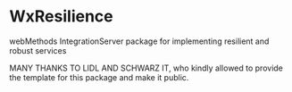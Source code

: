 # WxResilience
webMethods IntegrationServer package for implementing resilient and robust services

MANY THANKS TO LIDL AND SCHWARZ IT, who kindly allowed to provide the template for this package and make it public.
